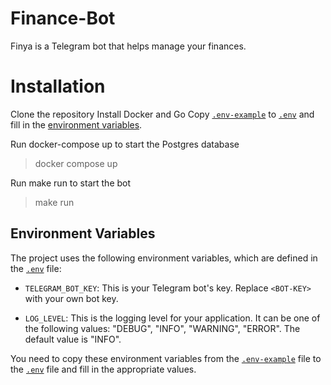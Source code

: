 # Finance-Bot

Finya is a Telegram bot that helps manage your finances.


# Installation

Clone the repository
Install Docker and Go
Copy [`.env-example`](.env-example) to [`.env`](.env) and fill in the [environment variables](#environment-variables).

Run docker-compose up to start the Postgres database
> docker compose up

Run make run to start the bot
> make run

## Environment Variables

The project uses the following environment variables, which are defined in the [`.env`](.env) file:

- `TELEGRAM_BOT_KEY`: This is your Telegram bot's key. 
Replace `<BOT-KEY>` with your own bot key.

- `LOG_LEVEL`: This is the logging level for your application. 
It can be one of the following values: "DEBUG", "INFO", "WARNING", "ERROR". The default value is "INFO".

You need to copy these environment variables from the [`.env-example`](.env-example) file to the [`.env`](.env) file and fill in the appropriate values.

